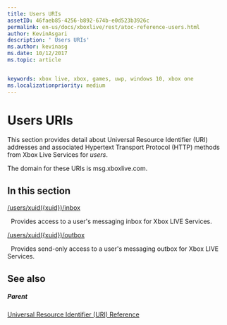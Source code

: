 ```yaml
---
title: Users URIs
assetID: 46faeb85-4256-b892-674b-e0d523b3926c
permalink: en-us/docs/xboxlive/rest/atoc-reference-users.html
author: KevinAsgari
description: ' Users URIs'
ms.author: kevinasg
ms.date: 10/12/2017
ms.topic: article


keywords: xbox live, xbox, games, uwp, windows 10, xbox one
ms.localizationpriority: medium
---
```



# Users URIs
 
This section provides detail about Universal Resource Identifier (URI) addresses and associated Hypertext Transport Protocol (HTTP) methods from Xbox Live Services for *users*.
 
The domain for these URIs is msg.xboxlive.com.
 
<a id="ID4EFB"></a>

 
## In this section

[/users/xuid({xuid})/inbox](uri-usersxuidinbox.md)

&nbsp;&nbsp;Provides access to a user's messaging inbox for Xbox LIVE Services. 

[/users/xuid({xuid})/outbox](uri-usersxuidoutbox.md)

&nbsp;&nbsp;Provides send-only access to a user's messaging outbox for Xbox LIVE Services. 
 
<a id="ID4EOB"></a>

 
## See also
 
<a id="ID4EQB"></a>

 
##### Parent 

[Universal Resource Identifier (URI) Reference](../atoc-xboxlivews-reference-uris.md)

   